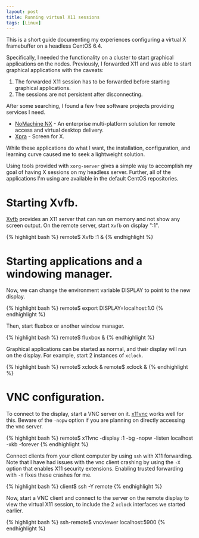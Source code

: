 ```yaml
---
layout: post
title: Running virtual X11 sessions
tags: [Linux]
---
```

This is a short guide documenting my experiences
configuring a virtual X framebuffer on a headless CentOS 6.4.

Specifically, I needed the functionality on a cluster
to start graphical applications on the nodes.
Previously, I forwarded X11 and was able to start
graphical applications with the caveats:

1. The forwarded X11 session has to be forwarded before
   starting graphical applications.
2. The sessions are not persistent after disconnecting.

After some searching, I found a few free software projects
providing services I need.

+ [NoMachine NX](http://nomachine.com) - An enterprise
  multi-platform solution for remote access and virtual
  desktop delivery.
+ [Xpra](http://xpra.org) - Screen for X.

While these applications do what I want, the installation,
configuration, and learning curve caused me to seek
a lightweight solution.

Using tools provided with `xorg-server` gives a simple way to
accomplish my goal of having X sessions on my headless server.
Further, all of the applications I'm using are available
in the default CentOS repositories.

# Starting Xvfb.
[Xvfb](http://en.wikipedia.org/wiki/Xvfb) provides an X11 server
that can run on memory and not show any screen output.
On the remote server, start `Xvfb` on display ":1".

{% highlight bash %}
remote$ Xvfb :1 &
{% endhighlight %}

# Starting applications and a windowing manager.
Now, we can change the environment variable DISPLAY
to point to the new display.

{% highlight bash %}
remote$ export DISPLAY=localhost:1.0
{% endhighlight %}

Then, start fluxbox or another window manager.

{% highlight bash %}
remote$ fluxbox &
{% endhighlight %}

Graphical applications can be started as normal,
and their display will run on the display.
For example, start 2 instances of `xclock`.

{% highlight bash %}
remote$ xclock &
remote$ xclock &
{% endhighlight %}

# VNC configuration.
To connect to the display, start a VNC server on it.
[x11vnc](http://www.karlrunge.com/x11vnc/) works
well for this.
Beware of the `-nopw` option if you are planning on
directly accessing the vnc server.

{% highlight bash %}
remote$ x11vnc -display :1 -bg -nopw -listen localhost -xkb -forever
{% endhighlight %}

Connect clients from your client computer by using `ssh` with
X11 forwarding. Note that I have had issues with the vnc client
crashing by using the `-X` option that enables X11 security extensions.
Enabling trusted forwarding with `-Y` fixes these crashes for me.

{% highlight bash %}
client$ ssh -Y remote
{% endhighlight %}

Now, start a VNC client and connect to the server on the remote display
to view the virtual X11 session, to include the 2 `xclock`
interfaces we started earlier.

{% highlight bash %}
ssh-remote$ vncviewer localhost:5900
{% endhighlight %}
